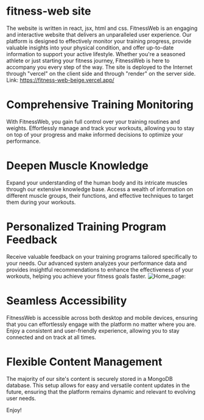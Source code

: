 # fitness-web site

The website is written in react, jsx, html and css.
FitnessWeb is an engaging and interactive website that delivers an unparalleled user experience. Our platform is designed to effectively monitor your training progress, provide valuable insights into your physical condition, and offer up-to-date information to support your active lifestyle. Whether you're a seasoned athlete or just starting your fitness journey, FitnessWeb is here to accompany you every step of the way.
The site is deployed to the Internet through "vercel" on the client side and through "render" on the server side.
Link: https://fitness-web-beige.vercel.app/


# Comprehensive Training Monitoring
With FitnessWeb, you gain full control over your training routines and weights. Effortlessly manage and track your workouts, allowing you to stay on top of your progress and make informed decisions to optimize your performance.

# Deepen Muscle Knowledge
Expand your understanding of the human body and its intricate muscles through our extensive knowledge base. Access a wealth of information on different muscle groups, their functions, and effective techniques to target them during your workouts.

# Personalized Training Program Feedback
Receive valuable feedback on your training programs tailored specifically to your needs. Our advanced system analyzes your performance data and provides insightful recommendations to enhance the effectiveness of your workouts, helping you achieve your fitness goals faster.
![Home_page:](https://github.com/sbhtknni/fitness-web/assets/109150591/5bcbb75b-2890-4763-8d77-633aade49b04)


# Seamless Accessibility
FitnessWeb is accessible across both desktop and mobile devices, ensuring that you can effortlessly engage with the platform no matter where you are. Enjoy a consistent and user-friendly experience, allowing you to stay connected and on track at all times.

# Flexible Content Management
The majority of our site's content is securely stored in a MongoDB database. This setup allows for easy and versatile content updates in the future, ensuring that the platform remains dynamic and relevant to evolving user needs.

Enjoy!
